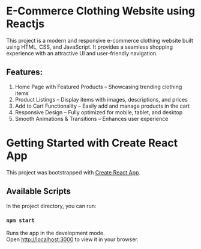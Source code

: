 # E-Commerce Clothing Website using Reactjs

This project is a modern and responsive e-commerce clothing website built using HTML, CSS, and JavaScript. It provides a seamless shopping experience with an attractive UI and user-friendly navigation.

## Features:
1. Home Page with Featured Products – Showcasing trending clothing items
2. Product Listings – Display items with images, descriptions, and prices
3. Add to Cart Functionality – Easily add and manage products in the cart
4. Responsive Design – Fully optimized for mobile, tablet, and desktop
5. Smooth Animations & Transitions – Enhances user experience


# Getting Started with Create React App

This project was bootstrapped with [Create React App](https://github.com/facebook/create-react-app).

## Available Scripts

In the project directory, you can run:

### `npm start`

Runs the app in the development mode.\
Open [http://localhost:3000](http://localhost:3000) to view it in your browser.
